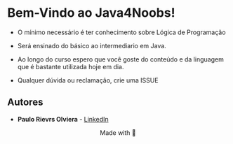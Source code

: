 # Bem-Vindo ao Java4Noobs!



* O mínimo necessário é ter conhecimento sobre Lógica de Programação

* Será ensinado do básico ao intermediario em Java.

* Ao longo do curso espero que você goste do conteúdo e da linguagem que é bastante utilizada hoje em dia.

* Qualquer dúvida ou reclamação, crie uma ISSUE

## Autores

- **Paulo Rievrs Olviera** - [LinkedIn](https://www.linkedin.com/in/paulo-rievrs/)

<p align="center">Made with 💜</p>
